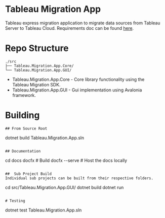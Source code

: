# Tableau Migration App
Tableau express migration application to migrate data sources from Tableau Server to Tableau Cloud.
Requirements doc can be found [here](https://docs.google.com/document/d/1DXrYdTbS5aGcZeicNVAdD1tvGRwtH1Yj/edit#heading=h.gjdgxs).

# Repo Structure
```
./src
├── Tableau.Migration.App.Core/
└── Tableau.Migration.App.GUI/
```
* Tableau.Migration.App.Core - Core library functionality using the Tableau Migration SDK.
* Tableau.Migration.App.GUI - Gui implementation using Avalonia framework.

# Building
```
## From Source Root
```
dotnet build Tableau.Migration.App.sln
```

## Documentation
```
cd docs
docfx # Build
docfx --serve # Host the docs locally
```

##  Sub Project Build
Individual sub projects can be built from their respective folders.
```
cd src/Tableau.Migration.App.GUI/
dotnet build
dotnet run
```

# Testing
```
dotnet test Tableau.Migration.App.sln
```

